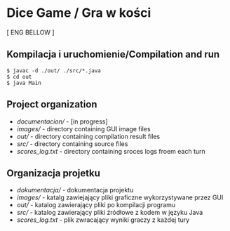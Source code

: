# Dice Game / Gra w kości 
[ ENG BELLOW ]
## Kompilacja i uruchomienie/Compilation and run
    $ javac -d ./out/ ./src/*.java
    $ cd out
    $ java Main
## Project organization
- *documentacion/* - [in progress]
- *images/* - directory containing GUI image files
- *out/* - directory containing compilation result files
- *src/* - directory containing source files
- *scores_log.txt* - directory containing sroces logs froem each turn


## Organizacja projetku  
- *dokumentacja/* - dokumentacja projektu  
- *images/* - katalg zawiejający pliki graficzne wykorzystywane przez GUI  
- *out/* - katalog zawierający pliki po kompilacji programu  
- *src/* - katalog zawierający pliki źródłowe z kodem w języku Java  
- *scores_log.txt* - plik zwracający wyniki graczy z każdej tury  
